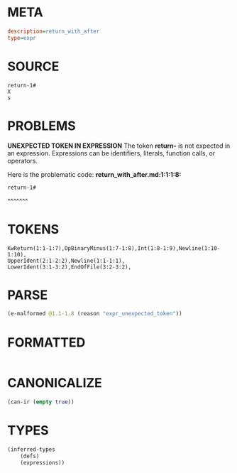 # META
~~~ini
description=return_with_after
type=expr
~~~
# SOURCE
~~~roc
return-1#
X
s
~~~
# PROBLEMS
**UNEXPECTED TOKEN IN EXPRESSION**
The token **return-** is not expected in an expression.
Expressions can be identifiers, literals, function calls, or operators.

Here is the problematic code:
**return_with_after.md:1:1:1:8:**
```roc
return-1#
```
^^^^^^^


# TOKENS
~~~zig
KwReturn(1:1-1:7),OpBinaryMinus(1:7-1:8),Int(1:8-1:9),Newline(1:10-1:10),
UpperIdent(2:1-2:2),Newline(1:1-1:1),
LowerIdent(3:1-3:2),EndOfFile(3:2-3:2),
~~~
# PARSE
~~~clojure
(e-malformed @1.1-1.8 (reason "expr_unexpected_token"))
~~~
# FORMATTED
~~~roc

~~~
# CANONICALIZE
~~~clojure
(can-ir (empty true))
~~~
# TYPES
~~~clojure
(inferred-types
	(defs)
	(expressions))
~~~
